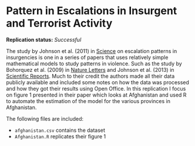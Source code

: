 Pattern in Escalations in Insurgent and Terrorist Activity
==============

**Replication status:** *Successful*

The study by Johnson et al. (2011) in [Science](http://www.sciencemag.org/content/333/6038/81.abstract) on escalation patterns in insurgencies is one in a series of papers that uses relatively simple mathematical models to study patterns in violence. 
Such as the study by Bohorquez et al. (2009) in [Nature Letters](http://www.nature.com/nature/journal/v462/n7275/full/nature08631.html) and Johnson et al. (2013) in [Scientific Reports](http://www.nature.com/srep/2013/131210/srep03463/full/srep03463.html). 
Much to their credit the authors made all their data publicly available and included some notes on how the data was processed and how they got their results using Open Office. 
In this replication I focus on figure 1 presented in their paper which looks at Afghanistan and used R to automate the estimation of the model for the various provinces in Afghanistan. 

The following files are included:

* `afghanistan.csv` contains the dataset
* `Afghanistan.R` replicates their figure 1

